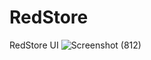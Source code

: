 # RedStore
RedStore UI
![Screenshot (812)](https://user-images.githubusercontent.com/61083651/136694929-e2b044fc-6a97-4b3b-a8a0-b6bcc7c78db9.png)
